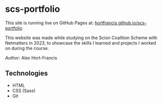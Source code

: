 # scs-portfolio

This site is running live on GitHub Pages at: [hortfrancis.github.io/scs-portfolio](https://hortfrancis.github.io/scs-portfolio/)

This website was made while studying on the Scion Coalition Scheme with Netmatters in 2023, to showcase the skills I learned and projects I worked on during the course.

*Author:* Alex Hort-Francis

## Technologies

- HTML
- CSS (Sass)
- Git

